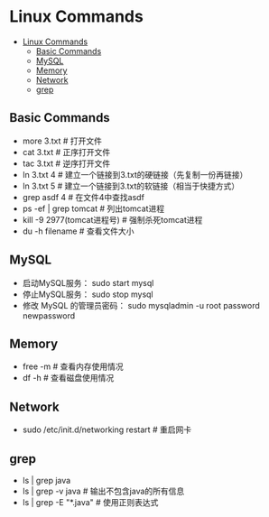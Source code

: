 # Linux Commands

- [Linux Commands](#linux-commands)
  - [Basic Commands](#basic-commands)
  - [MySQL](#mysql)
  - [Memory](#memory)
  - [Network](#network)
  - [grep](#grep)

## Basic Commands

- more 3.txt    # 打开文件
- cat 3.txt   # 正序打开文件
- tac 3.txt   # 逆序打开文件
- ln 3.txt 4    # 建立一个链接到3.txt的硬链接（先复制一份再链接）
- ln 3.txt 5    # 建立一个链接到3.txt的软链接（相当于快捷方式）
- grep asdf 4   # 在文件4中查找asdf
- ps -ef | grep tomcat    # 列出tomcat进程
- kill -9 2977(tomcat进程号)    # 强制杀死tomcat进程
- du -h filename    # 查看文件大小

## MySQL

-	启动MySQL服务： sudo start mysql
-	停止MySQL服务： sudo stop mysql
-	修改 MySQL 的管理员密码： sudo mysqladmin -u root password newpassword

## Memory

- free -m   # 查看内存使用情况
- df -h    # 查看磁盘使用情况

## Network

- sudo /etc/init.d/networking restart   # 重启网卡

## grep

- ls | grep java
- ls | grep -v java   # 输出不包含java的所有信息
- ls | grep -E "*.java"   # 使用正则表达式



